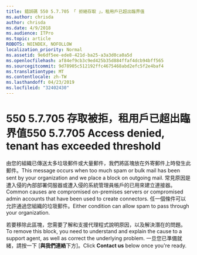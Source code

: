 ```yaml
---
title: 錯誤碼 550 5.7.705 「 拒絕存取 」，租用戶已超出臨界值
ms.author: chrisda
author: chrisda
ms.date: 4/9/2018
ms.audience: ITPro
ms.topic: article
ROBOTS: NOINDEX, NOFOLLOW
localization_priority: Normal
ms.assetid: 9e6df5ee-ede8-421d-ba25-a3a3d0ca0a5d
ms.openlocfilehash: af84ef9cb3c9ed425b35d884ffaf4dcb94bff565
ms.sourcegitcommit: 9d78905c512192ffc4675468abd2efc5f2e4baf4
ms.translationtype: MT
ms.contentlocale: zh-TW
ms.lasthandoff: 04/23/2019
ms.locfileid: "32402430"
---
```

# <a name="550-57705-access-denied-tenant-has-exceeded-threshold"></a><span data-ttu-id="d0386-102">550 5.7.705 存取被拒，租用戶已超出臨界值</span><span class="sxs-lookup"><span data-stu-id="d0386-102">550 5.7.705 Access denied, tenant has exceeded threshold</span></span>

<span data-ttu-id="d0386-103">由您的組織已傳送太多垃圾郵件或大量郵件，我們將區塊放在外寄郵件上時發生此郵件。</span><span class="sxs-lookup"><span data-stu-id="d0386-103">This message occurs when too much spam or bulk mail has been sent by your organization and we place a block on outgoing mail.</span></span>
<span data-ttu-id="d0386-104">常見原因是遭入侵的內部部署伺服器或遭入侵的系統管理員帳戶的已用來建立連接器。</span><span class="sxs-lookup"><span data-stu-id="d0386-104">Common causes are compromised on-premises servers or compromised admin accounts that have been used to create connectors.</span></span> <span data-ttu-id="d0386-105">任一個條件可以允許通過您組織的垃圾郵件。</span><span class="sxs-lookup"><span data-stu-id="d0386-105">Either condition can allow spam to pass through your organization.</span></span>

<span data-ttu-id="d0386-106">若要移除此區塊，您需要了解和支援代理程式說明原因，以及解決潛在的問題。</span><span class="sxs-lookup"><span data-stu-id="d0386-106">To remove this block, you need to understand and explain the cause to a support agent, as well as correct the underlying problem.</span></span>
<span data-ttu-id="d0386-107">一旦您已準備就緒，請按一下 [**與我們連絡**下方]。</span><span class="sxs-lookup"><span data-stu-id="d0386-107">Click **Contact us** below once you're ready.</span></span>
